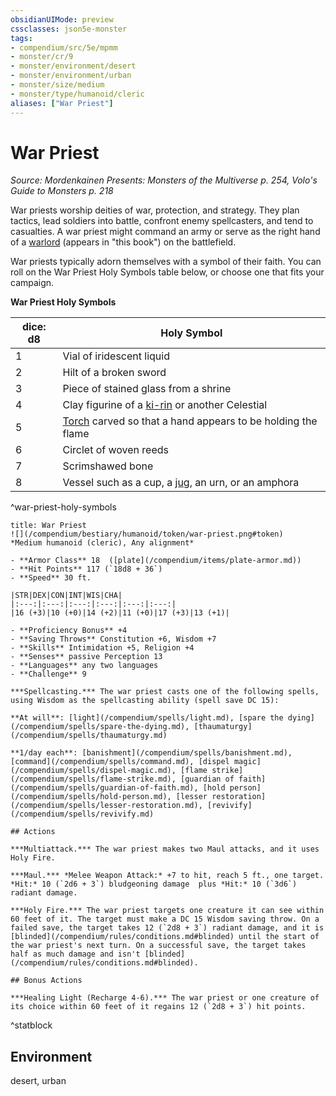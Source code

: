 ```yaml
---
obsidianUIMode: preview
cssclasses: json5e-monster
tags:
- compendium/src/5e/mpmm
- monster/cr/9
- monster/environment/desert
- monster/environment/urban
- monster/size/medium
- monster/type/humanoid/cleric
aliases: ["War Priest"]
---
```

# War Priest
*Source: Mordenkainen Presents: Monsters of the Multiverse p. 254, Volo's Guide to Monsters p. 218*  

War priests worship deities of war, protection, and strategy. They plan tactics, lead soldiers into battle, confront enemy spellcasters, and tend to casualties. A war priest might command an army or serve as the right hand of a [warlord](/compendium/bestiary/humanoid/warlord-mpmm.md) (appears in "this book") on the battlefield.

War priests typically adorn themselves with a symbol of their faith. You can roll on the War Priest Holy Symbols table below, or choose one that fits your campaign.

**War Priest Holy Symbols**

| dice: d8 | Holy Symbol |
|----------|-------------|
| 1 | Vial of iridescent liquid |
| 2 | Hilt of a broken sword |
| 3 | Piece of stained glass from a shrine |
| 4 | Clay figurine of a [ki-rin](/compendium/bestiary/celestial/ki-rin-mpmm.md) or another Celestial |
| 5 | [Torch](/compendium/items/torch.md) carved so that a hand appears to be holding the flame |
| 6 | Circlet of woven reeds |
| 7 | Scrimshawed bone |
| 8 | Vessel such as a cup, a [jug](/compendium/items/jug.md), an urn, or an amphora |
^war-priest-holy-symbols

```ad-statblock
title: War Priest
![](/compendium/bestiary/humanoid/token/war-priest.png#token)
*Medium humanoid (cleric), Any alignment*

- **Armor Class** 18  ([plate](/compendium/items/plate-armor.md))
- **Hit Points** 117 (`18d8 + 36`)
- **Speed** 30 ft.

|STR|DEX|CON|INT|WIS|CHA|
|:---:|:---:|:---:|:---:|:---:|:---:|
|16 (+3)|10 (+0)|14 (+2)|11 (+0)|17 (+3)|13 (+1)|

- **Proficiency Bonus** +4
- **Saving Throws** Constitution +6, Wisdom +7
- **Skills** Intimidation +5, Religion +4
- **Senses** passive Perception 13
- **Languages** any two languages
- **Challenge** 9

***Spellcasting.*** The war priest casts one of the following spells, using Wisdom as the spellcasting ability (spell save DC 15):

**At will**: [light](/compendium/spells/light.md), [spare the dying](/compendium/spells/spare-the-dying.md), [thaumaturgy](/compendium/spells/thaumaturgy.md)

**1/day each**: [banishment](/compendium/spells/banishment.md), [command](/compendium/spells/command.md), [dispel magic](/compendium/spells/dispel-magic.md), [flame strike](/compendium/spells/flame-strike.md), [guardian of faith](/compendium/spells/guardian-of-faith.md), [hold person](/compendium/spells/hold-person.md), [lesser restoration](/compendium/spells/lesser-restoration.md), [revivify](/compendium/spells/revivify.md)

## Actions

***Multiattack.*** The war priest makes two Maul attacks, and it uses Holy Fire.

***Maul.*** *Melee Weapon Attack:* +7 to hit, reach 5 ft., one target. *Hit:* 10 (`2d6 + 3`) bludgeoning damage  plus *Hit:* 10 (`3d6`) radiant damage.

***Holy Fire.*** The war priest targets one creature it can see within 60 feet of it. The target must make a DC 15 Wisdom saving throw. On a failed save, the target takes 12 (`2d8 + 3`) radiant damage, and it is [blinded](/compendium/rules/conditions.md#blinded) until the start of the war priest's next turn. On a successful save, the target takes half as much damage and isn't [blinded](/compendium/rules/conditions.md#blinded).

## Bonus Actions

***Healing Light (Recharge 4-6).*** The war priest or one creature of its choice within 60 feet of it regains 12 (`2d8 + 3`) hit points.
```
^statblock

## Environment

desert, urban